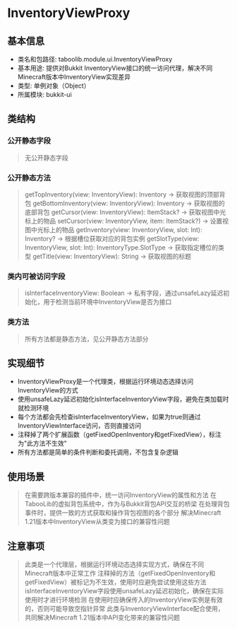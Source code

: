 # InventoryViewProxy

## 基本信息
- 类名和包路径: taboolib.module.ui.InventoryViewProxy
- 基本用途: 提供对Bukkit InventoryView接口的统一访问代理，解决不同Minecraft版本中InventoryView实现差异
- 类型: 单例对象（Object）
- 所属模块: bukkit-ui

## 类结构

### 公开静态字段
> 无公开静态字段

### 公开静态方法
> getTopInventory(view: InventoryView): Inventory -> 获取视图的顶部背包
> getBottomInventory(view: InventoryView): Inventory -> 获取视图的底部背包
> getCursor(view: InventoryView): ItemStack? -> 获取视图中光标上的物品
> setCursor(view: InventoryView, item: ItemStack?) -> 设置视图中光标上的物品
> getInventory(view: InventoryView, slot: Int): Inventory? -> 根据槽位获取对应的背包实例
> getSlotType(view: InventoryView, slot: Int): InventoryType.SlotType -> 获取指定槽位的类型
> getTitle(view: InventoryView): String -> 获取视图的标题

### 类内可被访问字段
> isInterfaceInventoryView: Boolean -> 私有字段，通过unsafeLazy延迟初始化，用于检测当前环境中InventoryView是否为接口

### 类方法
> 所有方法都是静态方法，见公开静态方法部分

## 实现细节
- InventoryViewProxy是一个代理类，根据运行环境动态选择访问InventoryView的方式
- 使用unsafeLazy延迟初始化isInterfaceInventoryView字段，避免在类加载时就检测环境
- 每个方法都会先检查isInterfaceInventoryView，如果为true则通过InventoryViewInterface访问，否则直接访问
- 注释掉了两个扩展函数（getFixedOpenInventory和getFixedView），标注为"此方法不生效"
- 所有方法都是简单的条件判断和委托调用，不包含复杂逻辑

## 使用场景
> 在需要跨版本兼容的插件中，统一访问InventoryView的属性和方法
> 在TabooLib的虚拟背包系统中，作为与Bukkit背包API交互的桥梁
> 在处理背包事件时，提供一致的方式获取和操作背包视图的各个部分
> 解决Minecraft 1.21版本中InventoryView从类变为接口的兼容性问题

## 注意事项
> 此类是一个代理层，根据运行环境动态选择实现方式，确保在不同Minecraft版本中正常工作
> 注释掉的方法（getFixedOpenInventory和getFixedView）被标记为不生效，使用时应避免尝试使用这些方法
> isInterfaceInventoryView字段使用unsafeLazy延迟初始化，确保在实际使用时才进行环境检测
> 在使用时应确保传入的InventoryView实例是有效的，否则可能导致空指针异常
> 此类与InventoryViewInterface配合使用，共同解决Minecraft 1.21版本中API变化带来的兼容性问题

